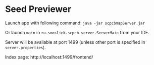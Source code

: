 # Seed Previewer

Launch app with following command:
`java -jar scpcbmapServer.jar`

Or launch `main` in `ru.sooslick.scpcb.server.ServerMain` from your IDE.

Server will be available at port 1499 (unless other port is specified in `server.properties`).

Index page: http://localhost:1499/frontend/